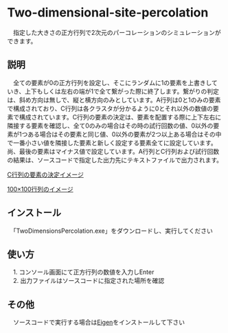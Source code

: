# Two-dimensional-site-percolation

　指定した大きさの正方行列で2次元のパーコレーションのシミュレーションができます。

## 説明

　全ての要素が0の正方行列を設定し、そこにランダムに1の要素を上書きしていき、上下もしくは左右の端が1で全て繋がった際に終了します。繋がりの判定は、斜め方向は無しで、縦と横方向のみとしています。A行列は0と1のみの要素で構成されており、C行列は各クラスタが分かるように0とそれ以外の数値の要素で構成されています。C行列の要素の決定は、要素を配置する際に上下左右に隣接する要素を確認し、全て0のみの場合はその時の試行回数の値、0以外の要素が1つある場合はその要素と同じ値、0以外の要素が2つ以上ある場合はその中で一番小さい値を隣接した要素と新しく設定する要素全てに設定しています。尚、最後の要素はマイナス値で設定しています。A行列とC行列および試行回数の結果は、ソースコードで指定した出力先にテキストファイルで出力されます。

[C行列の要素の決定イメージ](images/C.PNG "C")

[100×100行列のイメージ](images/100×100.PNG "100×100")

## インストール
　「TwoDimensionsPercolation.exe」をダウンロードし、実行してください

## 使い方
　1. コンソール画面にて正方行列の数値を入力しEnter<br>
　2. 出力ファイルはソースコードに指定された場所を確認

## その他
　ソースコードで実行する場合は[Eigen](https://eigen.tuxfamily.org/index.php?title=Main_Page "Eigen")をインストールして下さい